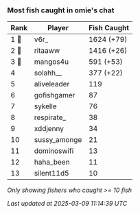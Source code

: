 ### Most fish caught in omie's chat
| Rank | Player | Fish Caught |
|------|--------|-----------|
| 1 🥇  | v6r_  | 1624 (+79) |
| 2 🥈  | ritaaww  | 1416 (+26) |
| 3 🥉  | mangos4u  | 591 (+53) |
| 4  | solahh__  | 377 (+22) |
| 5  | aliveleader  | 119 |
| 6  | gofishgamer  | 87 |
| 7  | sykelle  | 76 |
| 8  | respirate_  | 38 |
| 9  | xddjenny  | 34 |
| 10  | sussy_amonge  | 21 |
| 11  | dominoswifi  | 13 |
| 12  | haha_been  | 11 |
| 13  | silent11d5  | 10 |

_Only showing fishers who caught >= 10 fish_

_Last updated at 2025-03-09 11:14:39 UTC_
